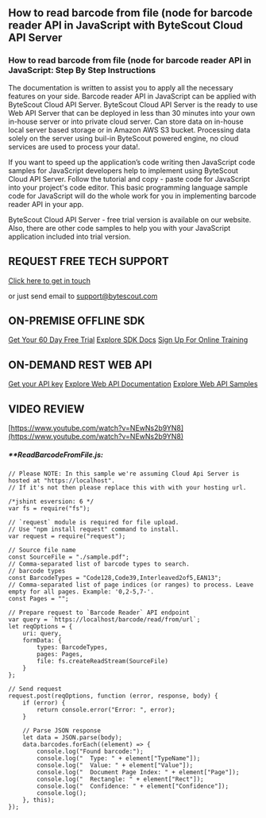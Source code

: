 ## How to read barcode from file (node for barcode reader API in JavaScript with ByteScout Cloud API Server

### How to read barcode from file (node for barcode reader API in JavaScript: Step By Step Instructions

The documentation is written to assist you to apply all the necessary features on your side. Barcode reader API in JavaScript can be applied with ByteScout Cloud API Server. ByteScout Cloud API Server is the ready to use Web API Server that can be deployed in less than 30 minutes into your own in-house server or into private cloud server. Can store data on in-house local server based storage or in Amazon AWS S3 bucket. Processing data solely on the server using buil-in ByteScout powered engine, no cloud services are used to process your data!.

If you want to speed up the application’s code writing then JavaScript code samples for JavaScript developers help to implement using ByteScout Cloud API Server. Follow the tutorial and copy - paste code for JavaScript into your project's code editor. This basic programming language sample code for JavaScript will do the whole work for you in implementing barcode reader API in your app.

ByteScout Cloud API Server - free trial version is available on our website. Also, there are other code samples to help you with your JavaScript application included into trial version.

## REQUEST FREE TECH SUPPORT

[Click here to get in touch](https://bytescout.zendesk.com/hc/en-us/requests/new?subject=ByteScout%20Cloud%20API%20Server%20Question)

or just send email to [support@bytescout.com](mailto:support@bytescout.com?subject=ByteScout%20Cloud%20API%20Server%20Question) 

## ON-PREMISE OFFLINE SDK 

[Get Your 60 Day Free Trial](https://bytescout.com/download/web-installer?utm_source=github-readme)
[Explore SDK Docs](https://bytescout.com/documentation/index.html?utm_source=github-readme)
[Sign Up For Online Training](https://academy.bytescout.com/)


## ON-DEMAND REST WEB API

[Get your API key](https://pdf.co/documentation/api?utm_source=github-readme)
[Explore Web API Documentation](https://pdf.co/documentation/api?utm_source=github-readme)
[Explore Web API Samples](https://github.com/bytescout/ByteScout-SDK-SourceCode/tree/master/PDF.co%20Web%20API)

## VIDEO REVIEW

[https://www.youtube.com/watch?v=NEwNs2b9YN8](https://www.youtube.com/watch?v=NEwNs2b9YN8)




<!-- code block begin -->

##### ****ReadBarcodeFromFile.js:**
    
```
// Please NOTE: In this sample we're assuming Cloud Api Server is hosted at "https://localhost". 
// If it's not then please replace this with with your hosting url.

/*jshint esversion: 6 */
var fs = require("fs");

// `request` module is required for file upload.
// Use "npm install request" command to install.
var request = require("request");

// Source file name
const SourceFile = "./sample.pdf";
// Comma-separated list of barcode types to search. 
// barcode types
const BarcodeTypes = "Code128,Code39,Interleaved2of5,EAN13";
// Comma-separated list of page indices (or ranges) to process. Leave empty for all pages. Example: '0,2-5,7-'.
const Pages = "";

// Prepare request to `Barcode Reader` API endpoint
var query = `https://localhost/barcode/read/from/url`;
let reqOptions = {
    uri: query,
    formData: {
        types: BarcodeTypes,
        pages: Pages,
        file: fs.createReadStream(SourceFile)
    }
};

// Send request
request.post(reqOptions, function (error, response, body) {
    if (error) {
        return console.error("Error: ", error);
    }

    // Parse JSON response
    let data = JSON.parse(body);
    data.barcodes.forEach((element) => {
        console.log("Found barcode:");
        console.log("  Type: " + element["TypeName"]);
        console.log("  Value: " + element["Value"]);
        console.log("  Document Page Index: " + element["Page"]);
        console.log("  Rectangle: " + element["Rect"]);
        console.log("  Confidence: " + element["Confidence"]);
        console.log();
    }, this);
});
```

<!-- code block end -->
